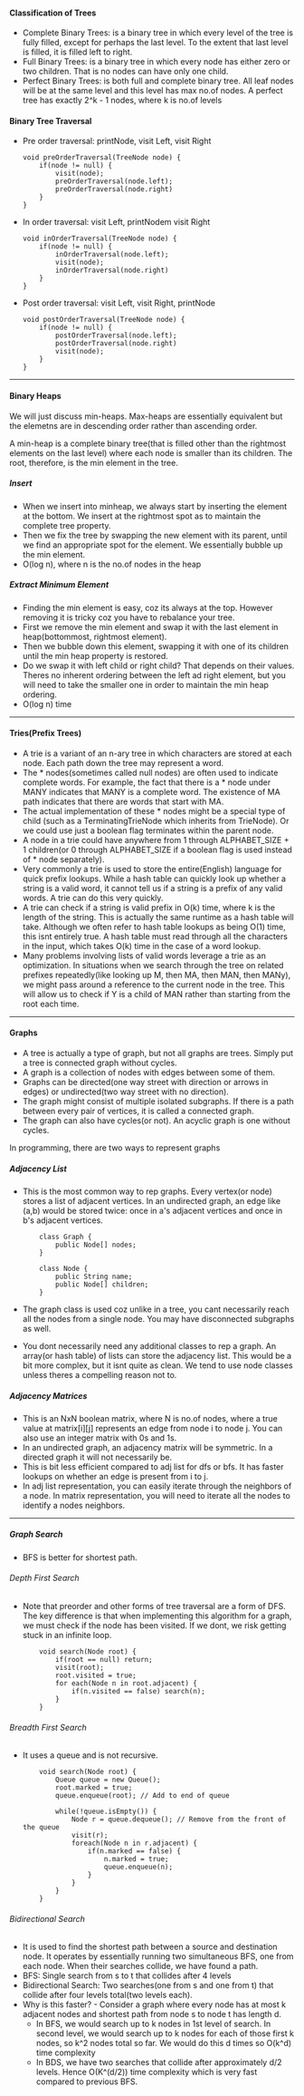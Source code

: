 #### Classification of Trees
- Complete Binary Trees: is a binary tree in which every level of the tree is fully filled, except for perhaps the last level. To the extent that last level is filled, it is filled left to right.
- Full Binary Trees: is a binary tree in which every node has either zero or two children. That is no nodes can have only one child.
- Perfect Binary Trees: is both full and complete binary tree. All leaf nodes will be at the same level and this level has max no.of nodes. A perfect tree has exactly 2^k - 1 nodes, where k is no.of levels

#### Binary Tree Traversal
- Pre order traversal: printNode, visit Left, visit Right
    ```
    void preOrderTraversal(TreeNode node) {
        if(node != null) {
            visit(node);
            preOrderTraversal(node.left);
            preOrderTraversal(node.right)
        }
    }
    ```
- In  order traversal: visit Left, printNodem visit Right
    ```
    void inOrderTraversal(TreeNode node) {
        if(node != null) {
            inOrderTraversal(node.left);
            visit(node);
            inOrderTraversal(node.right)
        }
    }
    ```
- Post order traversal: visit Left, visit Right, printNode
    ```
    void postOrderTraversal(TreeNode node) {
        if(node != null) {
            postOrderTraversal(node.left);
            postOrderTraversal(node.right)
            visit(node);
        }
    }
    ```
---
#### Binary Heaps
We will just discuss min-heaps. Max-heaps are essentially equivalent but the elemetns are in descending order rather than ascending order.

A min-heap is a complete binary tree(that is filled other than the rightmost elements on the last level) where each node is smaller than its children. The root, therefore, is the min element in the tree.

##### Insert
- When we insert into minheap, we always start by inserting the element at the bottom. We insert at the rightmost spot as to maintain the complete tree property.
- Then we fix the tree by swapping the new element with its parent, until we find an appropriate spot for the element. We essentially bubble up the min element.
- O(log n), where n is the no.of nodes in the heap

##### Extract Minimum Element
- Finding the min element is easy, coz its always at the top. However removing it is tricky coz you have to rebalance your tree.
- First we remove the min element and swap it with the last element in heap(bottommost, rightmost element).
- Then we bubble down this element, swapping it with one of its children until the min heap property is restored.
- Do we swap it with left child or right child? That depends on their values. Theres no inherent ordering between the left ad right element, but you will need to take the smaller one in order to maintain the min heap ordering.
- O(log n) time
---
#### Tries(Prefix Trees)
- A trie is a variant of an n-ary tree in which characters are stored at each node. Each path down the tree may represent a word.
- The * nodes(sometimes called null nodes) are often used to indicate complete words. For example, the fact that there is a * node under MANY indicates that MANY is a complete word. The existence of MA path indicates that there are words that start with MA.
- The actual implementation of these * nodes might be a special type of child (such as a TerminatingTrieNode which inherits from TrieNode). Or we could use just a boolean flag terminates within the parent node.
- A node in a trie could have anywhere from 1 through ALPHABET_SIZE + 1 children(or 0 through ALPHABET_SIZE if a boolean flag is used instead of * node separately).
- Very commonly a trie is used to store the entire(English) language for quick prefix lookups. While a hash table can quickly look up whether a string is a valid word, it cannot tell us if a string is a prefix of any valid words. A trie can do this very quickly.
- A trie can check if a string is valid prefix in O(k) time, where k is the length of the string. This is actually the same runtime as a hash table will take. Although we often refer to hash table lookups as being O(1) time, this isnt entirely true. A hash table must read through all the characters in the input, which takes O(k) time in the case of a word lookup.
- Many problems involving lists of valid words leverage a trie as an optimization. In situations when we search through the tree on related prefixes repeatedly(like looking up M, then MA, then MAN, then MANy), we might pass around a reference to the current node in the tree. This will allow us to check if Y is a child of MAN rather than starting from the root each time.
---
#### Graphs
- A tree is actually a type of graph, but not all graphs are trees. Simply put a tree is connected graph without cycles.
- A graph is a collection of nodes with edges between some of them.
- Graphs can be directed(one way street with direction or arrows in edges) or undirected(two way street with no direction).
- The graph might consist of multiple isolated subgraphs. If there is a path between every pair of vertices, it is called a connected graph.
- The graph can also have cycles(or not). An acyclic graph is one without cycles.

In programming, there are two ways to represent graphs

##### Adjacency List
- This is the most common way to rep graphs. Every vertex(or node) stores a list of adjacent vertices. In an undirected graph, an edge like (a,b) would be stored twice: once in a's adjacent vertices and once in b's adjacent vertices.

    ```
        class Graph {
            public Node[] nodes;
        }

        class Node {
            public String name;
            public Node[] children;
        }
    ```
- The graph class is used coz unlike in a tree, you cant necessarily reach all the nodes from a single node. You may have disconnected subgraphs as well.
- You dont necessarily need any additional classes to rep a graph. An array(or hash table) of lists can store the adjacency list. This would be a bit more complex, but it isnt quite as clean. We tend to use node classes unless theres a compelling reason not to.

##### Adjacency Matrices
- This is an NxN boolean matrix, where N is no.of nodes, where a true value at matrix[i][j] represents an edge from node i to node j. You can also use an integer matrix with 0s and 1s.
- In an undirected graph, an adjacency matrix will be symmetric. In a directed graph it will not necessarily be.
- This is bit less efficient compared to adj list for dfs or bfs. It has faster lookups on whether an edge is present from i to j. 
- In adj list representation, you can easily iterate through the neighbors of a node. In matrix representation, you will need to iterate all the nodes to identify a nodes neighbors.
---
##### Graph Search
- BFS is better for shortest path.

###### Depth First Search
- Note that preorder and other forms of tree traversal are a form of DFS. The key difference is that when implementing this algorithm for a graph, we must check if the node has been visited. If we dont, we risk getting stuck in an infinite loop.

    ```
        void search(Node root) {
            if(root == null) return;
            visit(root);
            root.visited = true;
            for each(Node n in root.adjacent) {
                if(n.visited == false) search(n);
            }
        }
    ```
###### Breadth First Search
- It uses a queue and is not recursive.
    ```
        void search(Node root) {
            Queue queue = new Queue();
            root.marked = true;
            queue.enqueue(root); // Add to end of queue

            while(!queue.isEmpty()) {
                Node r = queue.dequeue(); // Remove from the front of the queue
                visit(r);
                foreach(Node n in r.adjacent) {
                    if(n.marked == false) {
                        n.marked = true;
                        queue.enqueue(n);
                    }
                }
            }
        }
    ```
###### Bidirectional Search
- It is used to find the shortest path between a source and destination node. It operates by essentially running two simultaneous BFS, one from each node. When their searches collide, we have found a path.
- BFS: Single search from s to t that collides after 4 levels
- Bidirectional Search: Two searches(one from s and one from t) that collide after four levels total(two levels each).
- Why is this faster? - Consider a graph where every node has at most k adjacent nodes and shortest path from node s to node t has length d.
    - In BFS, we would search up to k nodes in 1st level of search. In second level, we would search up to k nodes for each of those first k nodes, so k^2 nodes total so far. We would do this d times so O(k^d) time complexity
    - In BDS, we have two searches that collide after approximately d/2 levels. Hence O(K^(d/2)) time complexity which is very fast compared to previous BFS.